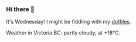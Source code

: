 ### Hi there :wave:

It's Wednesday! I might be fiddling with my [dotfiles](https://github.com/bewuethr/dotfiles).

Weather in Victoria BC: partly cloudy, at +18°C.
